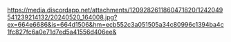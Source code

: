 https://media.discordapp.net/attachments/1209282611860471820/1242049541239214132/20240520_164008.jpg?ex=664e6686&is=664d1506&hm=ecb552c3a051505a34c80996c1394ba4c1fc827fc6a0e71d7ed5a41556d406ee&
